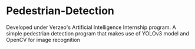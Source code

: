 # Pedestrian-Detection
Developed under Verzeo's Artificial Intelligence Internship program. A simple pedestrian detection program that makes use of YOLOv3 model and OpenCV for image recognition
